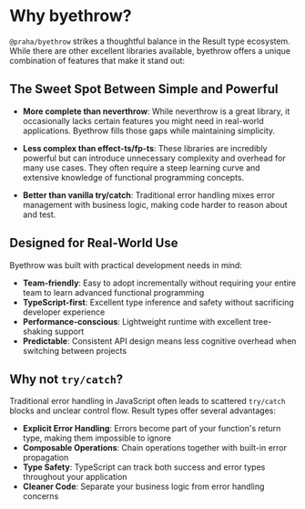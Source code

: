 # Why byethrow?

`@praha/byethrow` strikes a thoughtful balance in the Result type ecosystem.
While there are other excellent libraries available, byethrow offers a unique combination of features that make it stand out:

## **The Sweet Spot Between Simple and Powerful**

- **More complete than neverthrow**: While neverthrow is a great library, it occasionally lacks certain features you might need in real-world applications. Byethrow fills those gaps while maintaining simplicity.

- **Less complex than effect-ts/fp-ts**: These libraries are incredibly powerful but can introduce unnecessary complexity and overhead for many use cases. They often require a steep learning curve and extensive knowledge of functional programming concepts.

- **Better than vanilla try/catch**: Traditional error handling mixes error management with business logic, making code harder to reason about and test.

## **Designed for Real-World Use**

Byethrow was built with practical development needs in mind:

- **Team-friendly**: Easy to adopt incrementally without requiring your entire team to learn advanced functional programming
- **TypeScript-first**: Excellent type inference and safety without sacrificing developer experience
- **Performance-conscious**: Lightweight runtime with excellent tree-shaking support
- **Predictable**: Consistent API design means less cognitive overhead when switching between projects

## Why not `try/catch`?

Traditional error handling in JavaScript often leads to scattered `try/catch` blocks and unclear control flow. Result types offer several advantages:

- **Explicit Error Handling**: Errors become part of your function's return type, making them impossible to ignore
- **Composable Operations**: Chain operations together with built-in error propagation
- **Type Safety**: TypeScript can track both success and error types throughout your application
- **Cleaner Code**: Separate your business logic from error handling concerns

